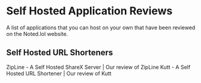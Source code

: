 # Self Hosted Application Reviews
 A list of applications that you can host on your own that have been reviewed on the Noted.lol website.

## Self Hosted URL Shorteners
ZipLine - A Self Hosted ShareX Server | Our review of ZipLine
Kutt - A Self Hosted URL Shortener | Our review of Kutt
